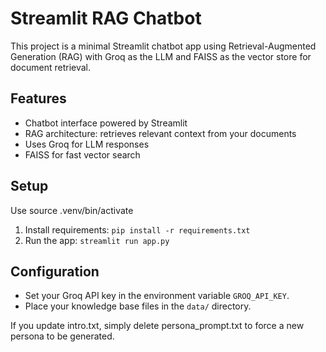 # Streamlit RAG Chatbot

This project is a minimal Streamlit chatbot app using Retrieval-Augmented Generation (RAG) with Groq as the LLM and FAISS as the vector store for document retrieval.

## Features

- Chatbot interface powered by Streamlit
- RAG architecture: retrieves relevant context from your documents
- Uses Groq for LLM responses
- FAISS for fast vector search

## Setup

Use source .venv/bin/activate

1. Install requirements: `pip install -r requirements.txt`
2. Run the app: `streamlit run app.py`

## Configuration

- Set your Groq API key in the environment variable `GROQ_API_KEY`.
- Place your knowledge base files in the `data/` directory.

 If you update intro.txt, simply delete persona_prompt.txt to force a new persona to be generated.
